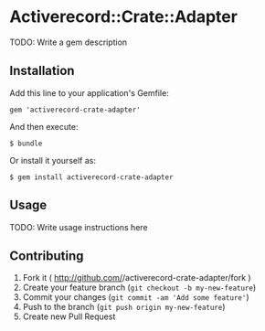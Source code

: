 # Activerecord::Crate::Adapter

TODO: Write a gem description

## Installation

Add this line to your application's Gemfile:

    gem 'activerecord-crate-adapter'

And then execute:

    $ bundle

Or install it yourself as:

    $ gem install activerecord-crate-adapter

## Usage

TODO: Write usage instructions here

## Contributing

1. Fork it ( http://github.com/<my-github-username>/activerecord-crate-adapter/fork )
2. Create your feature branch (`git checkout -b my-new-feature`)
3. Commit your changes (`git commit -am 'Add some feature'`)
4. Push to the branch (`git push origin my-new-feature`)
5. Create new Pull Request
